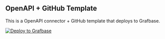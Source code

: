 ## OpenAPI + GitHub Template

This is a OpenAPI connector + GitHub template that deploys to Grafbase.

[![Deploy to Grafbase](https://grafbase.com/button)](https://grafbase.com/new/configure?template=GitHub&source=https%3A%2F%2Fgithub.com%2Fgrafbase%2Fgrafbase%2Ftree%2Fmain%2Ftemplates%2Fopenapi-github)
